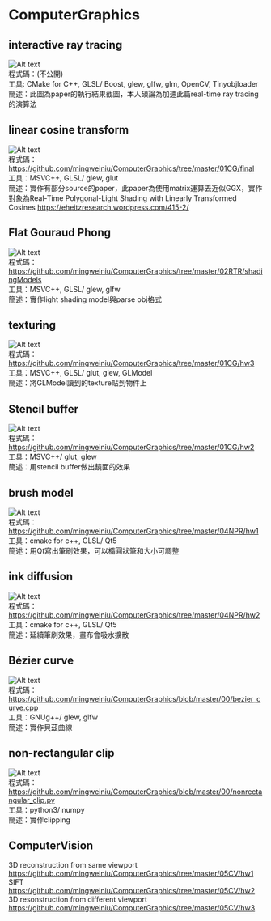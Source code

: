 # ComputerGraphics  
  
## interactive ray tracing  
![Alt text](https://github.com/mingweiniu/ComputerGraphics/blob/master/results/interactive%20ray%20tracing.png)  
程式碼：(不公開)  
工具: CMake for C++, GLSL/ Boost, glew, glfw, glm, OpenCV, Tinyobjloader  
簡述：此圖為paper的執行結果截圖，本人碩論為加速此篇real-time ray tracing的演算法  
  
## linear cosine transform  
![Alt text](https://github.com/mingweiniu/ComputerGraphics/blob/master/results/LTC.png)  
程式碼：https://github.com/mingweiniu/ComputerGraphics/tree/master/01CG/final  
工具：MSVC++, GLSL/ glew, glut  
簡述：實作有部分source的paper，此paper為使用matrix運算去近似GGX，實作對象為Real-Time Polygonal-Light Shading with Linearly Transformed Cosines https://eheitzresearch.wordpress.com/415-2/  
  
## Flat Gouraud Phong  
![Alt text](https://github.com/mingweiniu/ComputerGraphics/blob/master/results/Flat%20Gouraud%20Phong.png)  
程式碼：https://github.com/mingweiniu/ComputerGraphics/tree/master/02RTR/shadingModels  
工具：MSVC++, GLSL/ glew, glfw   
簡述：實作light shading model與parse obj格式  
  
## texturing  
![Alt text](https://github.com/mingweiniu/ComputerGraphics/blob/master/results/texturing.png)  
程式碼：https://github.com/mingweiniu/ComputerGraphics/tree/master/01CG/hw3  
工具：MSVC++, GLSL/ glut, glew, GLModel  
簡述：將GLModel讀到的texture貼到物件上  
  
## Stencil buffer  
![Alt text](https://github.com/mingweiniu/ComputerGraphics/blob/master/results/Stencil%20buffer.png)  
程式碼：https://github.com/mingweiniu/ComputerGraphics/tree/master/01CG/hw2  
工具：MSVC++/ glut, glew  
簡述：用stencil buffer做出鏡面的效果  
  
## brush model  
![Alt text](https://github.com/mingweiniu/ComputerGraphics/blob/master/results/brush%20model.png)  
程式碼：https://github.com/mingweiniu/ComputerGraphics/tree/master/04NPR/hw1  
工具：cmake for c++, GLSL/ Qt5   
簡述：用Qt寫出筆刷效果，可以橢圓狀筆和大小可調整  
  
## ink diffusion   
![Alt text](https://github.com/mingweiniu/ComputerGraphics/blob/master/results/ink%20diffusion.png)  
程式碼：https://github.com/mingweiniu/ComputerGraphics/tree/master/04NPR/hw2  
工具：cmake for c++, GLSL/ Qt5   
簡述：延續筆刷效果，畫布會吸水擴散  
  
## Bézier curve  
![Alt text](https://github.com/mingweiniu/ComputerGraphics/blob/master/results/B%C3%A9zier%20curve.png)  
程式碼：https://github.com/mingweiniu/ComputerGraphics/blob/master/00/bezier_curve.cpp  
工具：GNUg++/ glew, glfw  
簡述：實作貝茲曲線  
  
## non-rectangular clip  
![Alt text](https://github.com/mingweiniu/ComputerGraphics/blob/master/results/non-rectangular_clipping.png)  
程式碼：https://github.com/mingweiniu/ComputerGraphics/blob/master/00/nonrectangular_clip.py  
工具：python3/ numpy  
簡述：實作clipping  
  
## ComputerVision   
3D reconstruction from same viewport  
https://github.com/mingweiniu/ComputerGraphics/tree/master/05CV/hw1  
SIFT  
https://github.com/mingweiniu/ComputerGraphics/tree/master/05CV/hw2  
3D resonstruction from different viewport  
https://github.com/mingweiniu/ComputerGraphics/tree/master/05CV/hw3  
